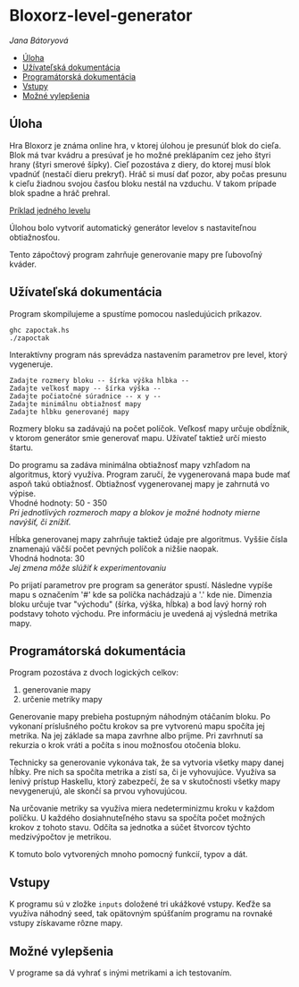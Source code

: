 # Bloxorz-level-generator
*Jana Bátoryová*

* [Úloha](#úloha)
* [Užívateľská dokumentácia](#užívateľská-dokumentácia)
* [Programátorská dokumentácia](#programátorská-dokumentácia)
* [Vstupy](#vstupy)
* [Možné vylepšenia](#možné-vylepšenia)

## Úloha

Hra Bloxorz je známa online hra, v ktorej úlohou je presunúť blok do cieľa.
Blok má tvar kvádru a presúvať je ho možné preklápaním cez jeho štyri hrany
(štyri smerové šípky). Cieľ pozostáva z diery, do ktorej musí blok vpadnúť
(nestačí dieru prekryť). Hráč si musí dať pozor, aby počas presunu k cieľu
žiadnou svojou časťou bloku nestál na vzduchu. V takom prípade blok spadne a
hráč prehral.

[Príklad jedného levelu](http://www.albinoblacksheep.com/flash/960/bloxorz.jpg)

Úlohou bolo vytvoriť automatický generátor levelov s nastaviteľnou
obtiažnosťou.

Tento zápočtový program zahrňuje generovanie mapy pre ľubovoľný kváder.

## Užívateľská dokumentácia ##
Program skompilujeme a spustíme pomocou nasledujúcich príkazov.
```
ghc zapoctak.hs
./zapoctak
```

Interaktívny program nás sprevádza nastavením parametrov pre level, ktorý
vygeneruje.

```
Zadajte rozmery bloku -- šírka výška hĺbka --
Zadajte veľkosť mapy -- šírka výška --
Zadajte počiatočné súradnice -- x y --
Zadajte minimálnu obtiažnosť mapy
Zadajte hĺbku generovanéj mapy
```
Rozmery bloku sa zadávajú na počet políčok. Veľkosť mapy určuje obdĺžnik, v
ktorom generátor smie generovať mapu. Užívateľ taktiež určí miesto štartu.

Do programu sa zadáva minimálna obtiažnosť mapy vzhľadom na algoritmus, ktorý
využíva. Program zaručí, že vygenerovaná mapa bude mať aspoň takú obtiažnosť.
Obtiažnosť vygenerovanej mapy je zahrnutá vo výpise.  
Vhodné hodnoty: 50 - 350  
*Pri jednotlivých rozmeroch mapy a blokov je možné hodnoty mierne navýšiť, či
znížiť.*

Hĺbka generovanej mapy zahrňuje taktiež údaje pre algoritmus. Vyššie čísla
znamenajú väčší počet pevných políčok a nižšie naopak.  
Vhodná hodnota: 30  
*Jej zmena môže slúžiť k experimentovaniu*


Po prijatí parametrov pre program sa generátor spustí. Následne vypíše mapu 
s označením '#' kde sa políčka nachádzajú a '.' kde nie. Dimenzia bloku 
určuje tvar "východu" (šírka, výška, hĺbka) a bod ĺavý
horný roh podstavy tohoto východu. Pre informáciu je uvedená aj výsledná
metrika mapy.

## Programátorská dokumentácia ##
Program pozostáva z dvoch logických celkov:
1. generovanie mapy
2. určenie metriky mapy

Generovanie mapy prebieha postupným náhodným otáčaním bloku. Po vykonaní
príslušného počtu krokov sa pre vytvorenú mapu spočíta jej metrika. Na jej
základe sa mapa zavrhne albo príjme. Pri zavrhnutí sa rekurzia o krok vráti a
počíta s inou možnosťou otočenia bloku.

Technicky sa generovanie vykonáva tak, že sa vytvoria všetky mapy danej hĺbky.
Pre nich sa spočíta metrika a zistí sa, či je vyhovujúce. Využíva sa lenivý
prístup Haskellu, ktorý zabezpečí, že sa v skutočnosti všetky mapy
nevygenerujú, ale skončí sa prvou vyhovujúcou.

Na určovanie metriky sa využíva miera nedeterminizmu kroku v každom políčku. U
každého dosiahnuteľného stavu sa spočíta počet možných krokov z tohoto stavu.
Odčíta sa jednotka a súčet štvorcov týchto medzivýpočtov je metrikou.

K tomuto bolo vytvorených mnoho pomocný funkcií, typov a dát.

## Vstupy ##
K programu sú v zložke ``` inputs ``` doložené tri ukážkové vstupy. Keďže sa
využíva náhodný seed, tak opätovným spúšťaním programu na rovnaké vstupy
získavame rôzne mapy.

## Možné vylepšenia ##
V programe sa dá vyhrať s inými metrikami a ich testovaním.

